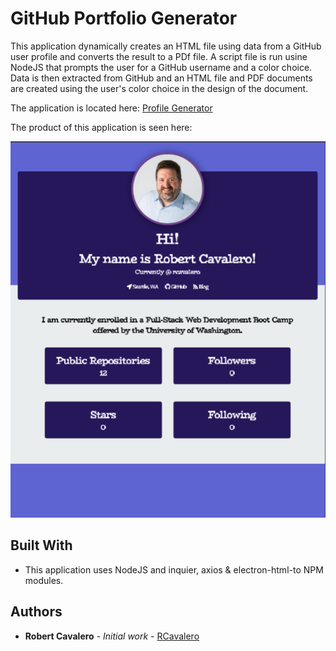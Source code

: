 # GitHub Portfolio Generator


This application dynamically creates an HTML file using data from a GitHub user profile and converts the result to a PDf file.  A script file is run usine  NodeJS that prompts the user for a GitHub username and a color choice.  Data is then extracted from GitHub and an HTML file and PDF documents are created using the user's color choice in the design of the document.

The application is located here: [Profile Generator](https://rcavalero.github.io/githubprofilegenerator/) 

The product of this application is seen here:

![Portfolio](assets/images/profile.png)

## Built With

* This application uses NodeJS and inquier, axios & electron-html-to NPM modules.

## Authors

* **Robert Cavalero** - *Initial work* - [RCavalero](https://github.com/rcavalero)
